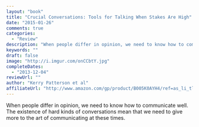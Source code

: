```yaml
---
layout: "book"
title: "Crucial Conversations: Tools for Talking When Stakes Are High"
date: "2015-01-26"
comments: true
categories:
  - "Review"
description: "When people differ in opinion, we need to know how to communicate well.  The existence of hard kinds of conversations mean that we need to give more t"
keywords: ""
draft: false
image: "http://i.imgur.com/onCCbtY.jpg"
completeDates:
  - "2013-12-04"
reviewUrl: ""
author: "Kerry Patterson et al"
affiliateUrl: "http://www.amazon.com/gp/product/B005K0AYH4/ref=as_li_tl?ie=UTF8&camp=1789&creative=390957&creativeASIN=B005K0AYH4&linkCode=as2&tag=jaktre-20&linkId=FTRPZXFMDWMSVVIT"
---
```


When people differ in opinion, we need to know how to communicate well.  The existence of hard kinds of conversations mean that we need to give more to the art of communicating at these times.
